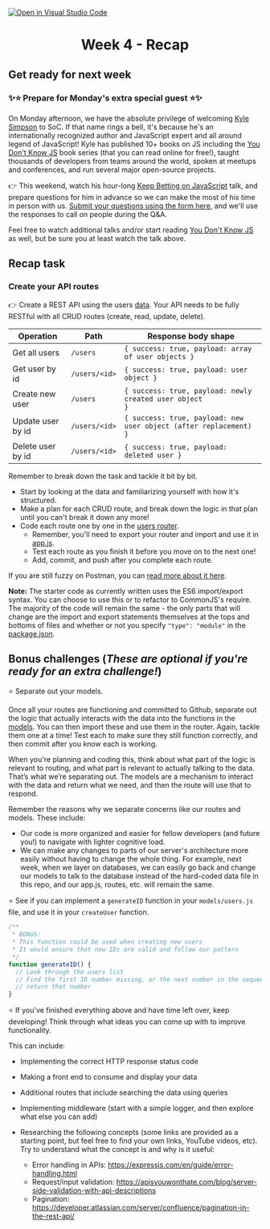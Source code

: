 [![Open in Visual Studio Code](https://classroom.github.com/assets/open-in-vscode-c66648af7eb3fe8bc4f294546bfd86ef473780cde1dea487d3c4ff354943c9ae.svg)](https://classroom.github.com/online_ide?assignment_repo_id=7892929&assignment_repo_type=AssignmentRepo)
<h1 align="center">
  Week 4 - Recap
</h1>

## Get ready for next week

### ✨⭐ Prepare for Monday's extra special guest ⭐✨

On Monday afternoon, we have the absolute privilege of welcoming [Kyle Simpson](https://me.getify.com/) to SoC. If that name rings a bell, it's because he's an internationally recognized author and JavaScript expert and all around legend of JavaScript! Kyle has published 10+ books on JS including the [You Don't Know JS](https://github.com/getify/You-Dont-Know-JS) book series (that you can read online for free!), taught thousands of developers from teams around the world, spoken at meetups and conferences, and run several major open-source projects.

👉 This weekend, watch his hour-long [Keep Betting on JavaScript](https://www.youtube.com/watch?v=51QNMy9MlZY) talk, and prepare questions for him in advance so we can make the most of his time in person with us. [Submit your questions using the form here](https://forms.gle/kfa3RmhWJDiMZ4Qp6), and we'll use the responses to call on people during the Q&A.

Feel free to watch additional talks and/or start reading [You Don't Know JS](https://github.com/getify/You-Dont-Know-JS) as well, but be sure you at least watch the talk above.

## Recap task

### Create your API routes

👉 Create a REST API using the users [data](libs/users.js). Your API needs to be fully RESTful with all CRUD routes (create, read, update, delete).

| Operation         | Path          | Response body shape                                                          |
| ----------------- | ------------- | ---------------------------------------------------------------------------- |
| Get all users     | `/users`      | <code>{ success: true, payload: array of user objects } </code>              |
| Get user by id    | `/users/<id>` | <code>{ success: true, payload: user object }</code>                         |
| Create new user   | `/users`      | <code>{ success: true, payload: newly created user object }</code>           |
| Update user by id | `/users/<id>` | <code>{ success: true, payload: new user object (after replacement) }</code> |
| Delete user by id | `/users/<id>` | <code>{ success: true, payload: deleted user } </code>                       |

Remember to break down the task and tackle it bit by bit.

- Start by looking at the data and familiarizing yourself with how it's structured.
- Make a plan for each CRUD route, and break down the logic in that plan until you can't break it down any more!
- Code each route one by one in the [users router](routes/users.js).
  - Remember, you'll need to export your router and import and use it in [app.js](app.js).
  - Test each route as you finish it before you move on to the next one!
  - Add, commit, and push after you complete each route.

If you are still fuzzy on Postman, you can [read more about it here](https://learning.postman.com/docs/getting-started/introduction/).

**Note:** The starter code as currently written uses the ES6 import/export syntax. You can choose to use this or to refactor to CommonJS's require. The majority of the code will remain the same - the only parts that will change are the import and export statements themselves at the tops and bottoms of files and whether or not you specify `"type": "module"` in the [package.json](package.json).

## Bonus challenges (_These are optional if you're ready for an extra challenge!_)

⭐ Separate out your models.

Once all your routes are functioning and committed to Github, separate out the logic that actually interacts with the data into the functions in the [models](models/users.js). You can then import these and use them in the router. Again, tackle them one at a time! Test each to make sure they still function correctly, and then commit after you know each is working.

When you're planning and coding this, think about what part of the logic is relevant to routing, and what part is relevant to actually talking to the data. That’s what we’re separating out. The models are a mechanism to interact with the data and return what we need, and then the route will use that to respond.

Remember the reasons why we separate concerns like our routes and models. These include:

- Our code is more organized and easier for fellow developers (and future you!) to navigate with lighter cognitive load.
- We can make any changes to parts of our server's architecture more easily without having to change the whole thing. For example, next week, when we layer on databases, we can easily go back and change our models to talk to the database instead of the hard-coded data file in this repo, and our app.js, routes, etc. will remain the same.

⭐ See if you can implement a `generateID` function in your `models/users.js` file, and use it in your `createUser` function.

```js
/**
 * BONUS:
 * This function could be used when creating new users
 * It would ensure that new IDs are valid and follow our pattern
 */
function generateID() {
  // Look through the users list
  // Find the first ID number missing, or the next number in the sequence
  // return that number
}
```

⭐ If you've finished everything above and have time left over, keep developing! Think through what ideas you can come up with to improve functionality.

This can include:

- Implementing the correct HTTP response status code
- Making a front end to consume and display your data
- Additional routes that include searching the data using queries
- Implementing middleware (start with a simple logger, and then explore what else you can add)
- Researching the following concepts (some links are provided as a starting point, but feel free to find your own links, YouTube videos, etc). Try to understand what the concept is and why is it useful:

  - Error handling in APIs:
    https://expressjs.com/en/guide/error-handling.html
  - Request/input validation: https://apisyouwonthate.com/blog/server-side-validation-with-api-descriptions
  - Pagination: https://developer.atlassian.com/server/confluence/pagination-in-the-rest-api/
